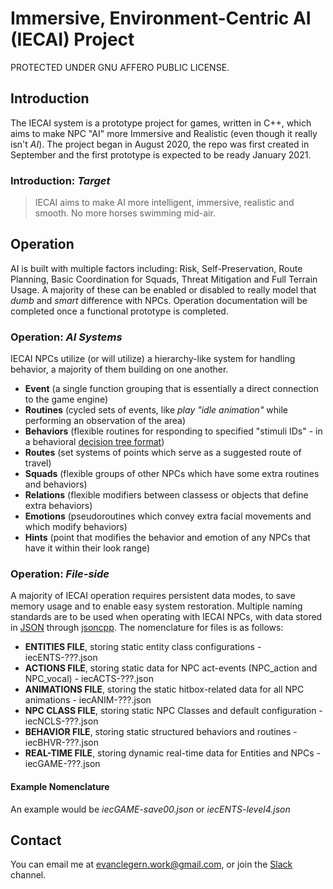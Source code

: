 # Immersive, Environment-Centric AI  (IECAI) Project
PROTECTED UNDER GNU AFFERO PUBLIC LICENSE.
## Introduction
The IECAI system is a prototype project for games, written in C++, which aims to make NPC "AI" more Immersive and Realistic (even though it really isn't _AI_). The project began in August 2020, the repo was first created in September and the first prototype is expected to be ready January 2021. 

### Introduction: _Target_
> IECAI aims to make AI more intelligent, immersive, realistic and smooth. No more horses swimming mid-air.

## Operation
AI is built with multiple factors including: Risk, Self-Preservation, Route Planning, Basic Coordination for Squads, Threat Mitigation and Full Terrain Usage. A majority of these can be enabled or disabled to really model that *dumb* and *smart* difference with NPCs. Operation documentation will be completed once a functional prototype is completed.
  
### Operation: _AI Systems_
IECAI NPCs utilize (or will utilize) a hierarchy-like system for handling behavior, a majority of them building on one another.
  - **Event** (a single function grouping that is essentially a direct connection to the game engine)
  - **Routines** (cycled sets of events, like _play "idle animation"_ while performing an observation of the area)
  - **Behaviors** (flexible routines for responding to specified "stimuli IDs" - in a behavioral [decision tree format](https://en.wikipedia.org/wiki/Decision_tree "Wikipedia Page"))
  - **Routes** (set systems of points which serve as a suggested route of travel)
  - **Squads** (flexible groups of other NPCs which have some extra routines and behaviors)
  - **Relations** (flexible modifiers between classess or objects that define extra behaviors)
  - **Emotions** (pseudoroutines which convey extra facial movements and which modify behaviors)
  - **Hints** (point that modifies the behavior and emotion of any NPCs that have it within their look range)

### Operation: _File-side_
A majority of IECAI operation requires persistent data modes, to save memory usage and to enable easy system restoration. Multiple naming standards are to be used when operating with IECAI NPCs, with data stored in [JSON](https://en.wikipedia.org/wiki/JSON) through [jsoncpp](https://github.com/open-source-parsers/jsoncpp). The nomenclature for files is as follows:
  - **ENTITIES FILE**, storing static entity class configurations - iecENTS-???.json
  - **ACTIONS FILE**, storing static data for NPC act-events (NPC_action and NPC_vocal) - iecACTS-???.json
  - **ANIMATIONS FILE**, storing the static hitbox-related data for all NPC animations - iecANIM-???.json
  - **NPC CLASS FILE**, storing static NPC Classes and default configuration - iecNCLS-???.json
  - **BEHAVIOR FILE**, storing static structured behaviors and routines - iecBHVR-???.json
  - **REAL-TIME FILE**, storing dynamic real-time data for Entities and NPCs - iecGAME-???.json
#### Example Nomenclature
An example would be *iecGAME-save00.json* or *iecENTS-level4.json*

## Contact
You can email me at evanclegern.work@gmail.com, or join the [Slack](https://iecai.slack.com) channel.
